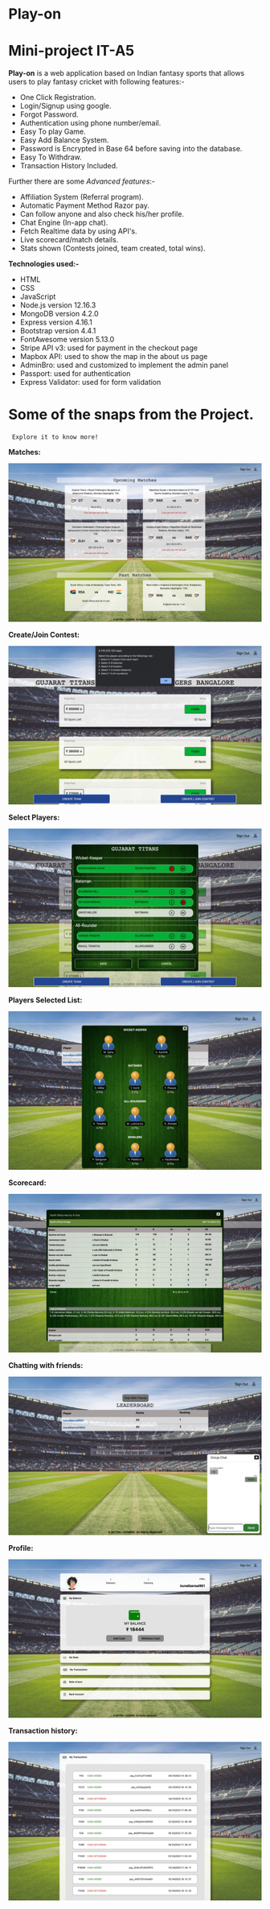 # Play-on
# Mini-project IT-A5

**Play-on** is a web application based on Indian fantasy sports that allows users to play fantasy cricket with following features:-
* One Click Registration.
* Login/Signup using google.
* Forgot Password.
* Authentication using phone number/email.
* Easy To play Game.
* Easy Add Balance System.
* Password is Encrypted in Base 64 before saving into the database.
* Easy To Withdraw.
* Transaction History Included.

Further there are some *Advanced features*:-
* Affiliation System (Referral program).
* Automatic Payment Method Razor pay.
* Can follow anyone and also check his/her profile.
* Chat Engine (In-app chat).
* Fetch Realtime data by using API's.
* Live scorecard/match details.
* Stats shown (Contests joined, team created, total wins).

**Technologies used:-**
* HTML
* CSS
* JavaScript
* Node.js version 12.16.3
* MongoDB version 4.2.0
* Express version 4.16.1
* Bootstrap version 4.4.1
* FontAwesome version 5.13.0
* Stripe API v3: used for payment in the checkout page
* Mapbox API: used to show the map in the about us page
* AdminBro: used and customized to implement the admin panel
* Passport: used for authentication
* Express Validator: used for form validation

# Some of the snaps from the Project. 
     Explore it to know more! 






**Matches:**

![alt text](https://github.com/kmishul/Mini-project/blob/main/upcoming.jpeg?raw=true)

**Create/Join Contest:**

![alt text](https://github.com/kmishul/Mini-project/blob/main/contest.jpeg?raw=true)

**Select Players:**

![alt text](https://github.com/kmishul/Mini-project/blob/main/players.jpeg?raw=true)

**Players Selected List:**

![alt text](https://github.com/kmishul/Mini-project/blob/main/players_final.jpeg?raw=true)

**Scorecard:**

![alt text](https://github.com/kmishul/Mini-project/blob/main/scorecard.jpeg?raw=true)

**Chatting with friends:**

![alt text](https://github.com/kmishul/Mini-project/blob/main/chat.jpeg?raw=true)

**Profile:**

![alt text](https://github.com/kmishul/Mini-project/blob/main/profile.jpeg?raw=true)

**Transaction history:**

![alt text](https://github.com/kmishul/Mini-project/blob/main/transaction.jpeg?raw=true)
